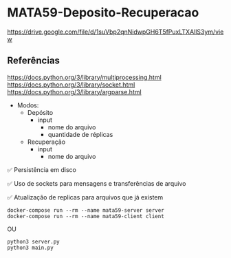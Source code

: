 # MATA59-Deposito-Recuperacao

https://drive.google.com/file/d/1suVbp2qnNidwpGH6T5fPuxLTXAllS3ym/view

## Referências

https://docs.python.org/3/library/multiprocessing.html
https://docs.python.org/3/library/socket.html
https://docs.python.org/3/library/argparse.html



- Modos:
	- Depósito
		- input
			- nome do arquivo
			- quantidade de réplicas
	- Recuperação
		- input
			- nome do arquivo



✅ Persistência em disco

✅ Uso de sockets para mensagens e transferências de arquivo

✅ Atualização de replicas para arquivos que já existem


```
docker-compose run --rm --name mata59-server server
docker-compose run --rm --name mata59-client client
``` 
OU

```
python3 server.py
python3 main.py
``` 
